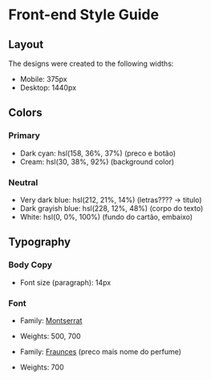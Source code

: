 # Front-end Style Guide

## Layout

The designs were created to the following widths:

- Mobile: 375px
- Desktop: 1440px

## Colors

### Primary

- Dark cyan: hsl(158, 36%, 37%) (preco e botão)
- Cream: hsl(30, 38%, 92%) (background color)

### Neutral

- Very dark blue: hsl(212, 21%, 14%) (letras???? -> titulo)
- Dark grayish blue: hsl(228, 12%, 48%) (corpo do texto)
- White: hsl(0, 0%, 100%) (fundo do cartão, embaixo)

## Typography

### Body Copy

- Font size (paragraph): 14px

### Font

- Family: [Montserrat](https://fonts.google.com/specimen/Montserrat)
- Weights: 500, 700

- Family: [Fraunces](https://fonts.google.com/specimen/Fraunces) (preco mais nome do perfume)
- Weights: 700
